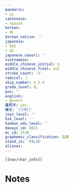 ```yaml
---
mandarin:
- yì
cantonese:
- ngaai6
korean:
- 예
korean_native: ''
japanese:
- GAI
- GE
japanese_nanori: ''
vietnamese:
middle_chinese_initial: ŋ
middle_chinese_final: ɨɐi
stroke_count: '2'
radical: 丿
skip_number: 4-2-4
grade_level: 名
pos: ''
english:
- govern
羅馬字: yai
韓文: '[[얘]]'
joyo_level: ''
hsk_level: ''
hanmun_edu_level: ''
danayo_id: 8021
mc_id: 2538
graphemic_classification: 指事
stand_in: 'FALSE'
aliases:
---
```

```meta-bind-embed
[[nav/char_info]]
```

# Notes
